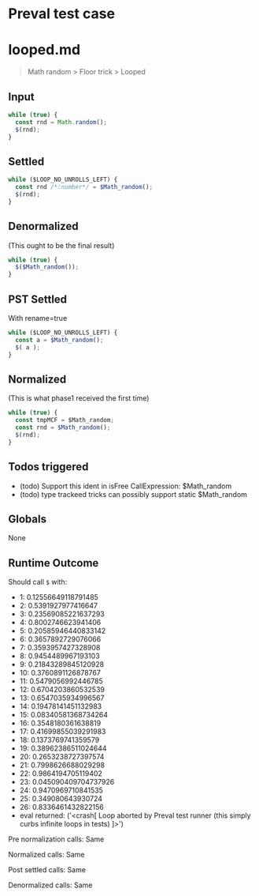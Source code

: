 # Preval test case

# looped.md

> Math random > Floor trick > Looped
>
>

## Input

`````js filename=intro
while (true) {
  const rnd = Math.random();
  $(rnd);
}
`````


## Settled


`````js filename=intro
while ($LOOP_NO_UNROLLS_LEFT) {
  const rnd /*:number*/ = $Math_random();
  $(rnd);
}
`````


## Denormalized
(This ought to be the final result)

`````js filename=intro
while (true) {
  $($Math_random());
}
`````


## PST Settled
With rename=true

`````js filename=intro
while ($LOOP_NO_UNROLLS_LEFT) {
  const a = $Math_random();
  $( a );
}
`````


## Normalized
(This is what phase1 received the first time)

`````js filename=intro
while (true) {
  const tmpMCF = $Math_random;
  const rnd = $Math_random();
  $(rnd);
}
`````


## Todos triggered


- (todo) Support this ident in isFree CallExpression: $Math_random
- (todo) type trackeed tricks can possibly support static $Math_random


## Globals


None


## Runtime Outcome


Should call `$` with:
 - 1: 0.12556649118791485
 - 2: 0.5391927977416647
 - 3: 0.23569085221637293
 - 4: 0.8002746623941406
 - 5: 0.20585946440833142
 - 6: 0.3657892729076066
 - 7: 0.3593957427328908
 - 8: 0.9454489967193103
 - 9: 0.21843289845120928
 - 10: 0.3760891126878767
 - 11: 0.5479056992446785
 - 12: 0.6704203860532539
 - 13: 0.6547035934996567
 - 14: 0.19478141451132983
 - 15: 0.08340581368734264
 - 16: 0.3548180361638819
 - 17: 0.41699855039291983
 - 18: 0.1373769741359579
 - 19: 0.38962386511024644
 - 20: 0.2653238727397574
 - 21: 0.7998626688029298
 - 22: 0.9864194705119402
 - 23: 0.045090409704737926
 - 24: 0.9470969710841535
 - 25: 0.349080643930724
 - 26: 0.8336461432822156
 - eval returned: ('<crash[ Loop aborted by Preval test runner (this simply curbs infinite loops in tests) ]>')

Pre normalization calls: Same

Normalized calls: Same

Post settled calls: Same

Denormalized calls: Same

